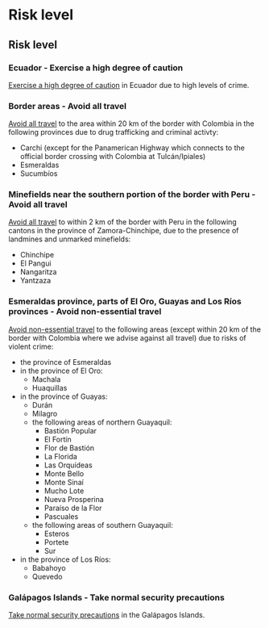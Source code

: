 # Risk level

## Risk level

### Ecuador - Exercise a high degree of caution

[Exercise a high degree of caution](#levels "Risk Levels") in Ecuador due to high levels of crime.

### Border areas - Avoid all travel

[Avoid all travel](#levels "Risk Levels") to the area within 20 km of the border with Colombia in the following provinces due to drug trafficking and criminal activty:

* Carchi (except for the Panamerican Highway which connects to the official border crossing with Colombia at Tulcán/Ipiales)
* Esmeraldas
* Sucumbíos

### Minefields near the southern portion of the border with Peru - Avoid all travel

[Avoid all travel](#levels "Risk Levels") to within 2 km of the border with Peru in the following cantons in the province of Zamora-Chinchipe, due to the presence of landmines and unmarked minefields:

* Chinchipe
* El Pangui
* Nangaritza
* Yantzaza

### Esmeraldas province, parts of El Oro, Guayas and Los Ríos provinces - Avoid non-essential travel

[Avoid non-essential travel](#levels "Risk Levels") to the following areas (except within 20 km of the border with Colombia where we advise against all travel) due to risks of violent crime:

* the province of Esmeraldas
* in the province of El Oro:
  + Machala
  + Huaquillas
* in the province of Guayas:
  + Durán
  + Milagro
  + the following areas of northern Guayaquil:
    - Bastión Popular
    - El Fortín
    - Flor de Bastión
    - La Florida
    - Las Orquídeas
    - Monte Bello
    - Monte Sinaí
    - Mucho Lote
    - Nueva Prosperina
    - Paraíso de la Flor
    - Pascuales
  + the following areas of southern Guayaquil:
    - Esteros
    - Portete
    - Sur
* in the province of Los Ríos:
  + Babahoyo
  + Quevedo

### Galápagos Islands - Take normal security precautions

[Take normal security precautions](#levels "Risk Levels") in the Galápagos Islands.